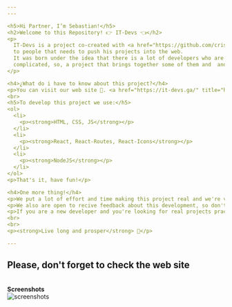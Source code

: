 ```yaml
---
---

<h5>Hi Partner, I’m Sebastian!</h5>
<h2>Welcome to this Repository! 👉 IT-Devs 👈</h2>
<p>
  IT-Devs is a project co-created with <a href="https://github.com/cristian1534" title="https://github.com/cristian1534">Cristian Machuca</a> to provide facilities
  to people that needs to push his projects into the web.
  It was born under the idea that there is a lot of developers who are looking for their first steps into the world of web development but sometimes it's too
  complicated, so, a project that brings together some of them and  and develops people's personal projects, just looks good 👍.
</p>

<h4>¿What do i have to know about this project?</h4>
<p>You can visit our web site 🙌. <a href="https://it-devs.ga/" title="https://it-devs.ga/">Here</a></p>
<br>
<h5>To develop this project we use:</h5>
<ol>
  <li>
    <p><strong>HTML, CSS, JS</strong></p>
  </li>
  <li>
    <p><strong>React, React-Routes, React-Icons</strong></p>
  </li>
  <li>
    <p><strong>NodeJS</strong></p>
  </li>
</ol>
<p>That's it, have fun!</p>

<h4>One more thing!</h4>
<p>We put a lot of effort and time making this project real and we're very happy about the final result!</p>
<p>We also are open to recive feedback about this development, so don't hesitate to tell us your opinion.</p>
<p>If you are a new developer and you're looking for real projects practice, perhaps we can offer you something to do, just say hi.</p>
<br>
<br>
<p><strong>Live long and prosper</strong> 🖖</p>

---
```

<h2>Please, don't forget to check the web site</h2>

<br>
<strong>Screenshots</strong><br>
<img src="http://imgfz.com/i/fQj57FW.jpeg" alt="screenshots" />
